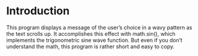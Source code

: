 # Introduction
This program displays a message of the user’s choice in a wavy pattern as the text scrolls up. It accomplishes this effect with math.sin(), which implements the trigonometric sine wave function. But even if you don’t understand the math, this program is rather short and easy to copy. 

